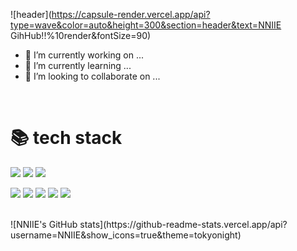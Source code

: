 ![header](https://capsule-render.vercel.app/api?type=wave&color=auto&height=300&section=header&text=NNIIE GihHub!!%10render&fontSize=90)

- 🔭 I’m currently working on ...
- 🌱 I’m currently learning ...
- 👯 I’m looking to collaborate on ...
<br>


<div aligh="center"><h1>📚 tech stack</h1></div>

<img src="https://img.shields.io/badge/java-007396?style=for-the-badge&logo=java&logoColor=white"> <img src="https://img.shields.io/badge/javascript-F7DF1E?style=for-the-badge&logo=javascript&logoColor=black"> <img src="https://img.shields.io/badge/python-3776AB?style=for-the-badge&logo=python&logoColor=white"> 
  
<img src="https://img.shields.io/badge/spring-6DB33F?style=for-the-badge&logo=spring&logoColor=white"> <img src="https://img.shields.io/badge/flask-000000?style=for-the-badge&logo=flask&logoColor=white"> <img src="https://img.shields.io/badge/mysql-4479A1?style=for-the-badge&logo=mysql&logoColor=white"> <img src="https://img.shields.io/badge/amazonaws-232F3E?style=for-the-badge&logo=amazonaws&logoColor=white"> <img src="https://img.shields.io/badge/github-181717?style=for-the-badge&logo=github&logoColor=white">

<br>

<div>
![NNIIE's GitHub stats](https://github-readme-stats.vercel.app/api?username=NNIIE&show_icons=true&theme=tokyonight)
</div>

